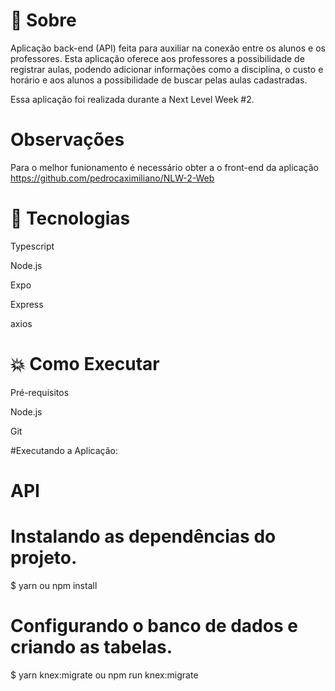 # 🔖 Sobre
Aplicação back-end (API) feita para auxiliar na conexão entre os alunos e os professores. Esta aplicação oferece aos professores a possibilidade de registrar aulas, 
podendo adicionar informações como a disciplina, o custo e horário e aos alunos a possibilidade de buscar pelas aulas cadastradas.

Essa aplicação foi realizada durante a Next Level Week #2.

# Observações 

Para o melhor funionamento é necessário obter a o front-end da aplicação
https://github.com/pedrocaximiliano/NLW-2-Web

# 🚀 Tecnologias
Typescript

Node.js

Expo

Express

axios

# 💥 Como Executar
Pré-requisitos

Node.js

Git

#Executando a Aplicação:
  # API
  # Instalando as dependências do projeto.
  $ yarn  ou npm install
  # Configurando o banco de dados e criando as tabelas.
  $ yarn knex:migrate  ou npm run knex:migrate
